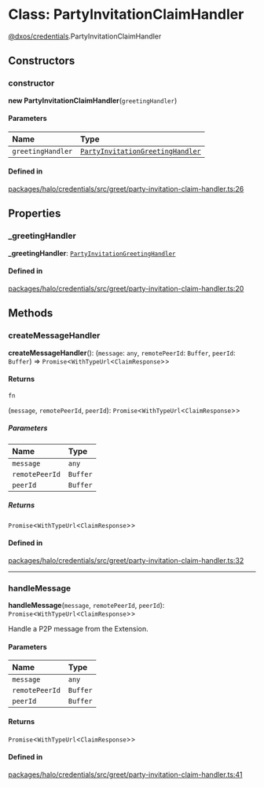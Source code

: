 # Class: PartyInvitationClaimHandler

[@dxos/credentials](../modules/dxos_credentials.md).PartyInvitationClaimHandler

## Constructors

### constructor

**new PartyInvitationClaimHandler**(`greetingHandler`)

#### Parameters

| Name | Type |
| :------ | :------ |
| `greetingHandler` | [`PartyInvitationGreetingHandler`](../types/dxos_credentials.PartyInvitationGreetingHandler.md) |

#### Defined in

[packages/halo/credentials/src/greet/party-invitation-claim-handler.ts:26](https://github.com/dxos/dxos/blob/main/packages/halo/credentials/src/greet/party-invitation-claim-handler.ts#L26)

## Properties

### \_greetingHandler

 **\_greetingHandler**: [`PartyInvitationGreetingHandler`](../types/dxos_credentials.PartyInvitationGreetingHandler.md)

#### Defined in

[packages/halo/credentials/src/greet/party-invitation-claim-handler.ts:20](https://github.com/dxos/dxos/blob/main/packages/halo/credentials/src/greet/party-invitation-claim-handler.ts#L20)

## Methods

### createMessageHandler

**createMessageHandler**(): (`message`: `any`, `remotePeerId`: `Buffer`, `peerId`: `Buffer`) => `Promise`<`WithTypeUrl`<`ClaimResponse`\>\>

#### Returns

`fn`

(`message`, `remotePeerId`, `peerId`): `Promise`<`WithTypeUrl`<`ClaimResponse`\>\>

##### Parameters

| Name | Type |
| :------ | :------ |
| `message` | `any` |
| `remotePeerId` | `Buffer` |
| `peerId` | `Buffer` |

##### Returns

`Promise`<`WithTypeUrl`<`ClaimResponse`\>\>

#### Defined in

[packages/halo/credentials/src/greet/party-invitation-claim-handler.ts:32](https://github.com/dxos/dxos/blob/main/packages/halo/credentials/src/greet/party-invitation-claim-handler.ts#L32)

___

### handleMessage

**handleMessage**(`message`, `remotePeerId`, `peerId`): `Promise`<`WithTypeUrl`<`ClaimResponse`\>\>

Handle a P2P message from the Extension.

#### Parameters

| Name | Type |
| :------ | :------ |
| `message` | `any` |
| `remotePeerId` | `Buffer` |
| `peerId` | `Buffer` |

#### Returns

`Promise`<`WithTypeUrl`<`ClaimResponse`\>\>

#### Defined in

[packages/halo/credentials/src/greet/party-invitation-claim-handler.ts:41](https://github.com/dxos/dxos/blob/main/packages/halo/credentials/src/greet/party-invitation-claim-handler.ts#L41)
